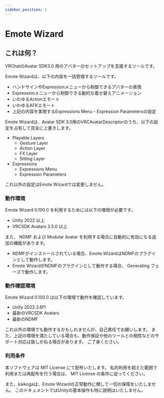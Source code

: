 ```yaml
---
sidebar_position: 1
---
```


# Emote Wizard

## これは何？

VRChatのAvatar SDK3.0 用のアバターのセットアップを支援するツールです。

Emote Wizardは、以下の内容を一括管理するツールです。

- ハンドサインやExpressionメニューから制御できるアバターの表情
- Expressionメニューから制御できる動的な着せ替えアニメーション
- いわゆるActionエモート
- いわゆるAFKエモート
- 上記の内容を実現するExpressions Menu・Expression Parametersの設定

Emote Wizardは、Avatar SDK 3.0用のVRCAvatarDescriptorのうち、以下の設定を占有して完全に上書きします。

- Playable Layers
  - Gesture Layer
  - Action Layer
  - FX Layer
  - Sitting Layer
- Expressions
  - Expressions Menu
  - Expression Parameters

これ以外の設定はEmote Wizardでは変更しません。

### 動作環境

Emote Wizard 0.100.0 を利用するためには以下の環境が必要です。

- Unity 2022 以上
- VRCSDK Avatars 3.5.0 以上

また、 NDMF および Modular Avatar を利用する場合に自動的に有効になる追加の機能があります。

- NDMFがインストールされている場合、Emote WizardはNDMFのプラグインとして動作します。
- Emote WizardがNDMFのプラグインとして動作する場合、 Generating フェーズで動作します。

### 動作確認環境

Emote Wizard 0.100.0 は以下の環境で動作を確認しています。

- Unity 2022.3.6f1
- 最新のVRCSDK Avatars
- 最新のNDMF

これ以外の環境でも動作するかもしれませんが、自己責任でお願いします。
また、上記の環境を満たしている場合も、動作保証や他のツールとの相性などのサポート対応は致しかねる場合があります。
ご了承ください。

### 利用条件

本ソフトウェアは MIT License にて配布いたします。
私的利用を超えた範囲で利用または再配布を行う場合は、 MIT License の条件に従ってください。

また、kaikogaは、Emote Wizardの正常動作に関して一切の保障をいたしません。
このドキュメントではUnityの基本操作も特に説明はいたしません。
